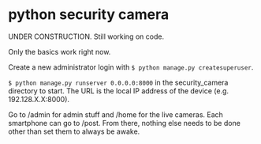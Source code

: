 # python security camera

UNDER CONSTRUCTION. Still working on code.

Only the basics work right now.

Create a new administrator login with `$ python manage.py createsuperuser`. 

`$ python manage.py runserver 0.0.0.0:8000` in the security_camera directory to start. The URL is the local IP address of the device (e.g. 192.128.X.X:8000).

Go to /admin for admin stuff and /home for the live cameras. Each smartphone can go to /post. From there, nothing else needs to be done other than set them to always be awake.
